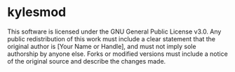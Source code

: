 # kylesmod

This software is licensed under the GNU General Public License v3.0.
Any public redistribution of this work must include a clear statement that the original author is [Your Name or Handle], and must not imply sole authorship by anyone else. Forks or modified versions must include a notice of the original source and describe the changes made.
